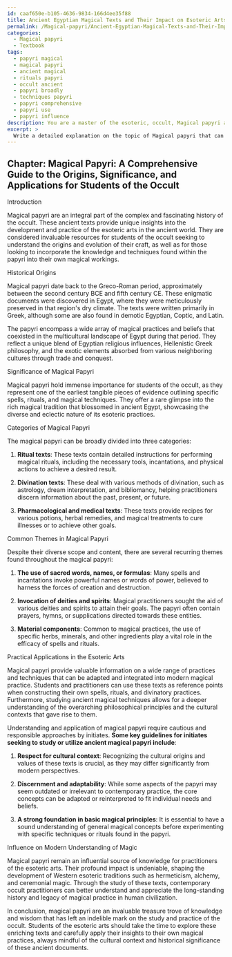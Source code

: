 ```yaml
---
id: caaf650e-b105-4636-9834-166d4ee35f88
title: Ancient Egyptian Magical Texts and Their Impact on Esoteric Arts
permalink: /Magical-papyri/Ancient-Egyptian-Magical-Texts-and-Their-Impact-on-Esoteric-Arts/
categories:
  - Magical papyri
  - Textbook
tags:
  - papyri magical
  - magical papyri
  - ancient magical
  - rituals papyri
  - occult ancient
  - papyri broadly
  - techniques papyri
  - papyri comprehensive
  - papyri use
  - papyri influence
description: You are a master of the esoteric, occult, Magical papyri and education, you have written many textbooks on the subject in ways that provide students with rich and deep understanding of the subject. You are being asked to write textbook-like sections on a topic and you do it with full context, explainability, and reliability in accuracy to the true facts of the topic at hand, in a textbook style that a student would easily be able to learn from, in a rich, engaging, and contextual way. Always include relevant context (such as formulas and history), related concepts, and in a way that someone can gain deep insights from.
excerpt: > 
  Write a detailed explanation on the topic of Magical papyri that can be included in a grimoire or treatise for students of the occult. Focus on its historical origins, significance, categories, common themes, and practical applications in the practice of esoteric arts. Explain how these texts have influenced the modern understanding of magic and provide guidelines for initiates seeking to study or utilize ancient Magical papyri in their own magical workings.
---
```

## Chapter: Magical Papyri: A Comprehensive Guide to the Origins, Significance, and Applications for Students of the Occult

Introduction

Magical papyri are an integral part of the complex and fascinating history of the occult. These ancient texts provide unique insights into the development and practice of the esoteric arts in the ancient world. They are considered invaluable resources for students of the occult seeking to understand the origins and evolution of their craft, as well as for those looking to incorporate the knowledge and techniques found within the papyri into their own magical workings.

Historical Origins

Magical papyri date back to the Greco-Roman period, approximately between the second century BCE and fifth century CE. These enigmatic documents were discovered in Egypt, where they were meticulously preserved in that region's dry climate. The texts were written primarily in Greek, although some are also found in demotic Egyptian, Coptic, and Latin.

The papyri encompass a wide array of magical practices and beliefs that coexisted in the multicultural landscape of Egypt during that period. They reflect a unique blend of Egyptian religious influences, Hellenistic Greek philosophy, and the exotic elements absorbed from various neighboring cultures through trade and conquest.

Significance of Magical Papyri

Magical papyri hold immense importance for students of the occult, as they represent one of the earliest tangible pieces of evidence outlining specific spells, rituals, and magical techniques. They offer a rare glimpse into the rich magical tradition that blossomed in ancient Egypt, showcasing the diverse and eclectic nature of its esoteric practices.

Categories of Magical Papyri

The magical papyri can be broadly divided into three categories:

1. **Ritual texts**: These texts contain detailed instructions for performing magical rituals, including the necessary tools, incantations, and physical actions to achieve a desired result.

2. **Divination texts**: These deal with various methods of divination, such as astrology, dream interpretation, and bibliomancy, helping practitioners discern information about the past, present, or future.

3. **Pharmacological and medical texts**: These texts provide recipes for various potions, herbal remedies, and magical treatments to cure illnesses or to achieve other goals.

Common Themes in Magical Papyri

Despite their diverse scope and content, there are several recurring themes found throughout the magical papyri:

1. **The use of sacred words, names, or formulas**: Many spells and incantations invoke powerful names or words of power, believed to harness the forces of creation and destruction.

2. **Invocation of deities and spirits**: Magical practitioners sought the aid of various deities and spirits to attain their goals. The papyri often contain prayers, hymns, or supplications directed towards these entities.

3. **Material components**: Common to magical practices, the use of specific herbs, minerals, and other ingredients play a vital role in the efficacy of spells and rituals.

Practical Applications in the Esoteric Arts

Magical papyri provide valuable information on a wide range of practices and techniques that can be adapted and integrated into modern magical practice. Students and practitioners can use these texts as reference points when constructing their own spells, rituals, and divinatory practices. Furthermore, studying ancient magical techniques allows for a deeper understanding of the overarching philosophical principles and the cultural contexts that gave rise to them.

Understanding and application of magical papyri require cautious and responsible approaches by initiates. **Some key guidelines for initiates seeking to study or utilize ancient magical papyri include**:

1. **Respect for cultural context**: Recognizing the cultural origins and values of these texts is crucial, as they may differ significantly from modern perspectives.

2. **Discernment and adaptability**: While some aspects of the papyri may seem outdated or irrelevant to contemporary practice, the core concepts can be adapted or reinterpreted to fit individual needs and beliefs.

3. **A strong foundation in basic magical principles**: It is essential to have a sound understanding of general magical concepts before experimenting with specific techniques or rituals found in the papyri.

Influence on Modern Understanding of Magic

Magical papyri remain an influential source of knowledge for practitioners of the esoteric arts. Their profound impact is undeniable, shaping the development of Western esoteric traditions such as hermeticism, alchemy, and ceremonial magic. Through the study of these texts, contemporary occult practitioners can better understand and appreciate the long-standing history and legacy of magical practice in human civilization.

In conclusion, magical papyri are an invaluable treasure trove of knowledge and wisdom that has left an indelible mark on the study and practice of the occult. Students of the esoteric arts should take the time to explore these enriching texts and carefully apply their insights to their own magical practices, always mindful of the cultural context and historical significance of these ancient documents.
